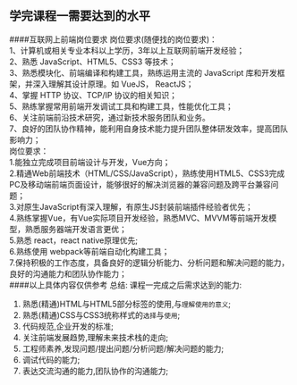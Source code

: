## 学完课程一需要达到的水平
####互联网上前端岗位要求
岗位要求(随便找的岗位要求)：  
1、计算机或相关专业本科以上学历，3年以上互联网前端开发经验；   
2、熟悉 JavaScript、HTML5、CSS3 等技术；  
3、熟悉模块化、前端编译和构建工具，熟练运用主流的 JavaScript    库和开发框架，并深入理解其设计原理。如 VueJS， ReactJS；  
4、掌握 HTTP 协议、TCP/IP 协议的相关知识；  
5、熟练掌握常用前端开发调试工具和构建工具，性能优化工具；  
6、关注前端前沿技术研究，通过新技术服务团队和业务。  
7、良好的团队协作精神，能利用自身技术能力提升团队整体研发效率，提高团队影响力；  
岗位要求：  
1.能独立完成项目前端设计与开发，Vue方向；  
2.精通Web前端技术（HTML/CSS/JavaScript），熟练使用HTML5、CSS3完成PC及移动端前端页面设计，能够很好的解决浏览器的兼容问题及跨平台兼容问题；  
3.对原生JavaScript有深入理解，有原生JS封装前端插件经验者优先；  
4.熟练掌握Vue，有Vue实际项目开发经验，熟悉MVC、MVVM等前端开发模型，熟悉服务器端开发语言更优；  
5.熟悉 react，react native原理优先;  
6.熟练使用 webpack等前端自动化构建工具；  
7.保持积极的工作态度，具备良好的逻辑分析能力、分析问题和解决问题的能力，良好的沟通能力和团队协作能力；   
####以上具体内容仅供参考
总结: 课程一完成之后需求达到的能力:   
1. 熟悉(精通)HTML与HTML5部分标签的使用,与`理解使用的意义`;  
2. 熟悉(精通)CSS与CSS3统称样式的`选择`与`使用`;  
3. 代码规范,企业开发的标准;   
4. 关注前端发展趋势,理解未来技术栈的走向;  
5. 工程师素养,发现问题/提出问题/分析问题/解决问题的能力;   
6. 调试代码的能力;   
6. 表达交流沟通的能力,团队协作的沟通能力;   